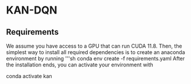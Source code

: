 # KAN-DQN

## Requirements
We assume you have access to a GPU that can run CUDA 11.8. Then, the simplest way to install all required dependencies is to create an anaconda environment by running
'''sh
  conda env create -f requirements.yaml
After the installation ends, you can activate your environment with

  conda activate kan

